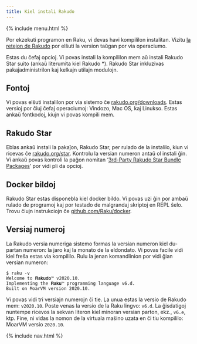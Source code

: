 ```yaml
---
title: Kiel instali Rakudo
---
```


{% include menu.html %}

Por ekzekuti programon en Raku, vi devas havi kompililon instalitan. Vizitu [la retejon de Rakudo](https://rakudo.org) por elŝuti la version taŭgan por via operaciumo.

Estas du ĉefaj opcioj. Vi povas instali la kompililon mem aŭ instali Rakudo Star suito (ankaŭ literumita kiel Rakudo *). Rakudo Star inkluzivas pakaĵadministrilon kaj kelkajn utilajn modulojn.

## Fontoj

Vi povas elŝuti instalilon por via sistemo ĉe [rakudo.org/downloads](https://rakudo.org/downloads). Estas versioj por ĉiuj ĉefaj operaciumoj: Vindozo, Mac OS, kaj Linukso. Estas ankaŭ fontkodoj, kiujn vi povas kompili mem.

## Rakudo Star

Eblas ankaŭ instali la pakaĵon, Rakudo Star, per rulado de la instalilo, kiun vi ricevas ĉe [rakudo.org/star](https://rakudo.org/star). Kontrolu la versian numeron antaŭ ol instali ĝin. Vi ankaŭ povas kontroli la paĝon nomitan ‘[3rd-Party Rakudo Star Bundle Packages](https://rakudo.org/star/third-party)’ por vidi pli da opcioj.

## Docker bildoj

Rakudo Star estas disponebla kiel docker bildo. Vi povas uzi ĝin por ambaŭ rulado de programoj kaj por testado de malgrandaj skriptoj en REPL ŝelo. Trovu ĉiujn instrukciojn ĉe [github.com/Raku/docker](https://github.com/Raku/docker).

## Versiaj numeroj

La Rakudo versia numeriga sistemo formas la versian numeron kiel du-partan numeron: la jaro kaj la monato de la eldondato. Vi povas facile vidi kiel freŝa estas via kompililo. Rulu la jenan komandlinion por vidi ĝian versian numeron:

```console
$ raku -v
Welcome to 𝐑𝐚𝐤𝐮𝐝𝐨™ v2020.10.
Implementing the 𝐑𝐚𝐤𝐮™ programming language v6.d.
Built on MoarVM version 2020.10.
```

Vi povas vidi tri versiajn numerojn ĉi tie. La unua estas la versio de Rakudo mem: `v2020.10`. Poste venas la versio de la Raku lingvo: `v6.d`. La ĝisdatigoj nuntempe ricevos la sekvan literon kiel minoran versian parton, ekz., `v6.e`, ktp. Fine, ni vidas la nomon de la virtuala maŝino uzata en ĉi tiu kompililo: MoarVM versio `2020.10`.

{% include nav.html %}